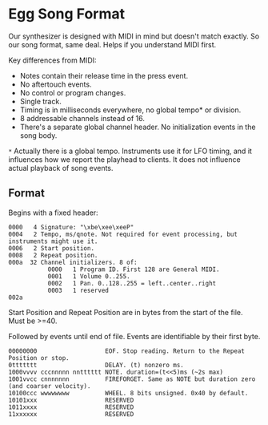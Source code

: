 # Egg Song Format

Our synthesizer is designed with MIDI in mind but doesn't match exactly.
So our song format, same deal. Helps if you understand MIDI first.

Key differences from MIDI:
 - Notes contain their release time in the press event.
 - No aftertouch events.
 - No control or program changes.
 - Single track.
 - Timing is in milliseconds everywhere, no global tempo* or division.
 - 8 addressable channels instead of 16.
 - There's a separate global channel header. No initialization events in the song body.
 
`*` Actually there is a global tempo. Instruments use it for LFO timing, and it influences how we report the playhead to clients.
It does not influence actual playback of song events.
 
## Format

Begins with a fixed header:

```
0000   4 Signature: "\xbe\xee\xeeP"
0004   2 Tempo, ms/qnote. Not required for event processing, but instruments might use it.
0006   2 Start position.
0008   2 Repeat position.
000a  32 Channel initializers. 8 of:
           0000   1 Program ID. First 128 are General MIDI.
           0001   1 Volume 0..255.
           0002   1 Pan. 0..128..255 = left..center..right
           0003   1 reserved
002a
```

Start Position and Repeat Position are in bytes from the start of the file.
Must be >=40.

Followed by events until end of file.
Events are identifiable by their first byte.

```
00000000                   EOF. Stop reading. Return to the Repeat Position or stop.
0ttttttt                   DELAY. (t) nonzero ms.
1000vvvv cccnnnnn nntttttt NOTE. duration=(t<<5)ms (~2s max)
1001vvcc cnnnnnnn          FIREFORGET. Same as NOTE but duration zero (and coarser velocity).
10100ccc wwwwwwww          WHEEL. 8 bits unsigned. 0x40 by default.
10101xxx                   RESERVED
1011xxxx                   RESERVED
11xxxxxx                   RESERVED
```

